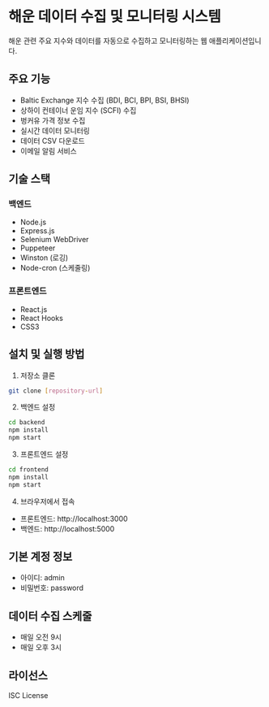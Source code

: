 # 해운 데이터 수집 및 모니터링 시스템

해운 관련 주요 지수와 데이터를 자동으로 수집하고 모니터링하는 웹 애플리케이션입니다.

## 주요 기능

- Baltic Exchange 지수 수집 (BDI, BCI, BPI, BSI, BHSI)
- 상하이 컨테이너 운임 지수 (SCFI) 수집
- 벙커유 가격 정보 수집
- 실시간 데이터 모니터링
- 데이터 CSV 다운로드
- 이메일 알림 서비스

## 기술 스택

### 백엔드
- Node.js
- Express.js
- Selenium WebDriver
- Puppeteer
- Winston (로깅)
- Node-cron (스케줄링)

### 프론트엔드
- React.js
- React Hooks
- CSS3

## 설치 및 실행 방법

1. 저장소 클론
```bash
git clone [repository-url]
```

2. 백엔드 설정
```bash
cd backend
npm install
npm start
```

3. 프론트엔드 설정
```bash
cd frontend
npm install
npm start
```

4. 브라우저에서 접속
- 프론트엔드: http://localhost:3000
- 백엔드: http://localhost:5000

## 기본 계정 정보
- 아이디: admin
- 비밀번호: password

## 데이터 수집 스케줄
- 매일 오전 9시
- 매일 오후 3시

## 라이선스
ISC License 